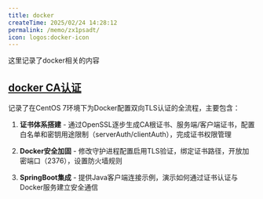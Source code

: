 ```yaml
---
title: docker
createTime: 2025/02/24 14:28:12
permalink: /memo/zx1psadt/
icon: logos:docker-icon
---
```


 这里记录了docker相关的内容

## [docker CA认证](./docker-CA认证.md)

记录了在CentOS 7环境下为Docker配置双向TLS认证的全流程，主要包含：

1. **证书体系搭建** - 通过OpenSSL逐步生成CA根证书、服务端/客户端证书，配置白名单和密钥用途限制（serverAuth/clientAuth），完成证书权限管理

2. **Docker安全加固** - 修改守护进程配置启用TLS验证，绑定证书路径，开放加密端口（2376），设置防火墙规则

3. **SpringBoot集成** - 提供Java客户端连接示例，演示如何通过证书认证与Docker服务建立安全通信

